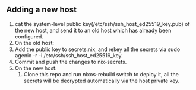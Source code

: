## Adding a new host

1. cat the system-level public key(/etc/ssh/ssh_host_ed25519_key.pub) of the new host, and send it to an old host which has already been configured.
2. On the old host:
  1. Add the public key to secrets.nix, and rekey all the secrets via sudo agenix -r -i /etc/ssh/ssh_host_ed25519_key.
  2. Commit and push the changes to nix-secrets.
3. On the new host:
   1. Clone this repo and run nixos-rebuild switch to deploy it, all the secrets will be decrypted automatically via the host private key.
